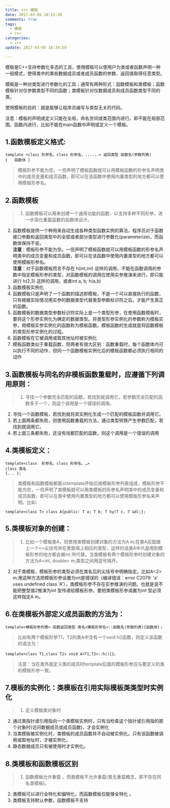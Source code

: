 ```yaml
---
title: c++ 模板
date: 2017-03-05 10:15:38
comments: true
tags:
  - 模板
  - c++
categories:
  - c++
update: 2017-03-05 16:34:59

---
```

模板是C++支持参数化多态的工具，使用模板可以使用户为类或者函数声明一种一般模式，使得类中的某些数据成员或者成员函数的参数、返回值取得任意类型。
模板是一种对类型进行参数化的工具；通常有两种形式：函数模板和类模板；函数模板针对仅参数类型不同的函数；类模板针对仅数据成员和成员函数类型不同的类。
使用模板的目的：就是能够让程序员编写与类型无关的代码。

注意：模板的声明或定义只能在全局，命名空间或类范围内进行。即不能在局部范围，函数内进行，比如不能在main函数中声明或定义一个模板。
##	 1.函数模板定义格式:	template <class 形参名，class 形参名，......> 返回类型 函数名(参数列表)	{	函数体 }
	> 模板形参不能为空。一但声明了模板函数就可以用模板函数的形参名声明类中的成员变量和成员函数，即可以在该函数中使用内置类型的地方都可以使用模板形参名。
## 2.函数模板>1. 函数模板可以用来创建一个通用功能的函数，以支持多种不同形参，进一步简化重载函数的函数体设计。2. 函数模板提供一个种用来自动生成各种类型函数实例的算法，程序员对于函数接口参数和返回类型中的全部或者部分类型进行参数化(parameterize)，而函数体保持不变。  
	**注意**：模板形参不能为空。一但声明了模板函数就可以用模板函数的形参名声明类中的成员变量和成员函数，即可以在该函数中使用内置类型的地方都可以使用模板形参名。  
	**注意**：对于函数模板而言不存在 h(int,int) 这样的调用，不能在函数调用的参数中指定模板形参的类型，对函数模板的调用应使用实参推演来进行，即只能进行 h(2,3) 这样的调用，或者int a, b; h(a,b)3. 	函数模板实例化4. 	函数模板只是声明了一个函数的描述即模板，不是一个可以直接执行的函数，只有根据实际情况用实参的数据类型代替类型参数标识符之后，才能产生真正的函数。5.	函数模板的数据类型参数标识符实际上是一个类型形参，在使用函数模板时，要将这个形参实例化为确定的数据类型。将类型形参实例化的参数称为模板实参，用模板实参实例化的函数称为模板函数。模板函数的生成就是将函数模板的类型形参实例化的过程。6.	函数模板在它被调用或取其地址时被实例化7.	模板函数类似于重载函数，但两者有很大区别：函数重载时，每个函数体内可以执行不同的动作，但同一个函数模板实例化后的模板函数都必须执行相同的动作 ## 3.函数模板与同名的非模板函数重载时，应遵循下列调用原则： > 1.	寻找一个参数完全匹配的函数，若找到就调用它。若参数完全匹配的函数多于一个，则这个调用是一个错误的调用。 2.	寻找一个函数模板，若找到就将其实例化生成一个匹配的模板函数并调用它。 3.	若上面两条都失败，则使用函数重载的方法，通过类型转换产生参数匹配，若找到就调用它。4.	若上面三条都失败，还没有找都匹配的函数，则这个调用是一个错误的调用
## 4.类模板定义：	template<class  形参名，class 形参名，…>   	class 类名	{... };
	> 类模板和函数模板都是以template开始后接模板形参列表组成，模板形参不能为空，一但声明了类模板就可以用类模板的形参名声明类中的成员变量和成员函数，即可以在类中使用内置类型的地方都可以使用模板形参名来声明。比如:	
	template<class T> class A{public: T a; T b; T hy(T c, T &d);};## 5.类模板对象的创建：> 1. 比如一个模板类A，则使用类模板创建对象的方法为A<int> m;在类A后面跟上一个<>尖括号并在里面填上相应的类型，这样的话类A中凡是用到模板形参的地方都会被int 所代替。当类模板有两个模板形参时创建对象的方法为A<int, double> m;类型之间用逗号隔开。2. 对于类模板，模板形参的类型必须在类名后的尖括号中明确指定。比如A<2> m;用这种方法把模板形参设置为int是错误的（编译错误：error C2079: 'a' uses undefined class 'A<int>'），类模板形参不存在实参推演的问题。也就是说不能把整型值2推演为int 型传递给模板形参。要把类模板形参调置为int 型必须这样指定A<int> m。## 6.在类模板外部定义成员函数的方法为：	template<模板形参列表> 函数返回类型 类名<模板形参名>::函数名(参数列表){函数体}；> 比如有两个模板形参T1，T2的类A中含有一个void h()函数，则定义该函数的语法为：　

	template<class T1,class T2> void A<T1,T2>::h(){}。
	> 注意：当在类外面定义类的成员时template后面的模板形参应与要定义的类的模板形参一致。## 7.模板的实例化：类模板在引用实际模板类类型时实例化> 1. 定义模板类对象时2. 	通过类指针或引用指向一个类模板实例时，只有当检查这个指针或引用指的那个对象时(访问数据成员或成员函数)，才会实例化3. 	当类模板被实例化时，类模板的成员函数并不自动被实例化。只有该函数被调用或取地址时，才被实例化。4.	静态数据成员只有被使用时才实例化。## 8.类模板和函数模板区别> 1. 函数模板允许重载 ，而类模板不允许重载(类无重载概念，即不存在同名类模板)。2. 类模板可以进行全特化和偏特化，而函数模板仅能够全特化 。3. 类模板支持默认参数，函数模板不支持